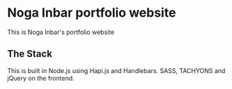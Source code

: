 # Noga Inbar portfolio website
This is Noga Inbar's portfolio website

## The Stack

This is built in Node.js using Hapi.js and Handlebars. SASS, TACHYONS and jQuery on the frontend. 
